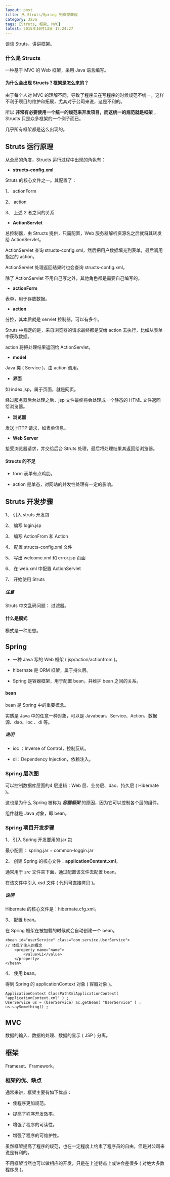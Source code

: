 ```yaml
---
layout: post
title: 从 Struts/Spring 到框架简谈
category: Java
tags: [Struts, 框架, MVC]
latest: 2015年10月13日 17:24:27
---
```


谈谈 Struts，讲讲框架。

### 什么是 Structs

一种基于 MVC 的 Web 框架，采用 Java 语言编写。

#### 为什么会出现 Structs？框架是怎么来的？

由于每个人对 MVC 的理解不同，导致了程序员在写程序的时候规范不统一，这样不利于项目的维护和拓展，尤其对于公司来说，这是不利的。

所以 **非常有必要使用一个统一的规范来开发项目，而这统一的规范就是框架** ，Structs 只是众多框架的一个例子而已。

几乎所有框架都是这么出现的。

Struts 运行原理
-

从全局的角度，Structs 运行过程中出现的角色有：

- __structs-config.xml__

Struts 的核心文件之一。其配置了：

1、 actionForm

2、 action

3、 上述 2 者之间的关系

- __ActionServlet__

总控制器，由 Structs 提供，只需配置，Web 服务器解析资源名之后就将其转发给 ActionServlet。

ActionServlet 查询 structs-config.xml，然后把用户数据填充到表单，最后调用指定的 action。

ActionServlet 处理返回结果时也会查询 structs-config.xml。

除了 ActionServlet 不用自己写之外，其他角色都是需要自己编写的。

- __actionForm__

表单，用于存放数据。

- __action__

分控，其本质就是 servlet 控制器，可以有多个。

Struts 中规定的是，来自浏览器的请求最终都是交给 action 去执行，比如从表单中获取数据。

action 将把处理结果返回给 ActionServlet。

- __model__

Java 类 ( Service )，由 action 调用。
 
- **界面**

如 index.jsp，属于页面，就是网页。

经过服务器后台处理之后，jsp 文件最终将会处理成一个静态的  HTML 文件返回给浏览器。

- **浏览器**

发送 HTTP 请求，如表单信息。

- **Web Server**

接受浏览器请求，并交给后台 Struts  处理，最后将处理结果其返回给浏览器。

#### Structs 的不足

- form 表单有点鸡肋。

- action 是单态，对网站的并发性处理有一定的影响。

Struts 开发步骤
-

1、 引入 struts 开发包

2、 编写 login.jsp

3、 编写 ActionFrom  和 Action

4、 配置 structs-config.xml 文件

5、 写出 welcome.xml 和 error.jsp 页面

6、 在 web.xml 中配置 ActionServlet

7、 开始使用 Struts

##### **注意**

Struts 中文乱码问题： 过滤器。

#### 什么是模式

模式是一种思想。

Spring
-

- 一种 Java 写的 Web 框架 ( jsp/action/actionfrom )。

- hibernate 是 ORM 框架，属于持久层。

- Spring 是容器框架，用于配置 bean，并维护 bean 之间的关系。

#### bean

bean 是 Spring 中的重要概念。

实质是 Java 中的任意一种对象，可以是 Javabean、Service、Action、数据源、dao、ioc 、di 等。

##### **说明**

- ioc ：Inverse of Control，控制反转。

- di：Dependency Injection，依赖注入。

### Spring 层次图

可以控制数据库层面的4 层逻辑：Web 层、业务层、dao、持久层 ( Hibernate )。

这也是为什么 Spring 被称为 ***容器框架*** 的原因，因为它可以控制各个层的组件。

组件就是 Java 对象，即 bean。

### Spring 项目开发步骤

1、 引入 Spring 开发要用的 jar 包

最小配置： spring.jar + common-loggin.jar

2、 创建 Spring 的核心文件：**applicationContent.xml**。

通常用于 *src* 文件夹下面，通过配置该文件去配置 bean。

在该文件中引入 xsd 文件 ( 代码可直接拷贝 )。

##### **说明**

Hibernate 的核心文件是：hibernate.cfg.xml。

3、 配置 bean。

在 Spring 框架在被加载的时候就会自动创建一个 bean。

```
<bean id="userService" class="com.service.UserService">
// 体现了注入的概念
	<property name="name">
		<value>Li</value>
	</property>
</bean>
```

4、 使用 bean。

得到 Spring 的  applicationContext 对象 ( 容器对象 )。

```
ApplicationContext ClassPathXmlApplicationContext( "applicationContext.xml" ) ;
UserService us = (UserService) ac.getBean( "UserService" ) ;
us.saySomething() ;
```

MVC
-

数据的输入、数据的处理、数据的显示 ( JSP ) 分离。

框架
-

Frameset、Framework。

### 框架的优、缺点

通常来讲，框架主要有如下优点：

- 使程序更加规范。

- 提高了程序开发效率。

- 增强了程序的可读性。

- 增强了程序的可维护性。

虽然框架提高了程序的规范，也在一定程度上约束了程序员的自由，但是对公司来说是有利的。

不用框架当然也可以做相应的开发，只是在上述特点上或许会差很多 ( 对绝大多数程序员 )。
